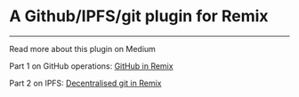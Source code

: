 # A Github/IPFS/git plugin for Remix
______________________________________

Read more about this plugin on Medium

Part 1 on GitHub operations: <a href='https://medium.com/@filip.mertens/github-in-remix-ide-356de378f7da' target='_blank'>GitHub in Remix</a>

Part 2 on IPFS: <a href='https://medium.com/@filip.mertens/decentralised-git-in-remix-d6dc7335e436' target='_blank'>Decentralised git in Remix</a>

